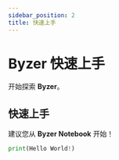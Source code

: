 ```yaml
---
sidebar_position: 2
title: 快速上手 
---
```


# Byzer 快速上手

开始探索 **Byzer**。

## 快速上手

建议您从 **Byzer Notebook** 开始！

```python
print(Hello World!)
``` 
